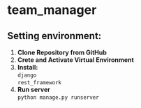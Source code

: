 # team_manager

## Setting environment:
1. **Clone Repository from GitHub** <br />
2. **Crete and Activate Virtual Environment** <br />
3. **Install:** <br />
    `django` <br />
    `rest_framework` <br />
4. **Run server** <br />
    `python manage.py runserver` <br />
